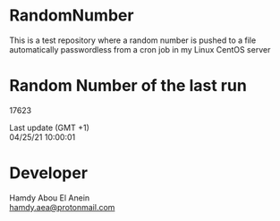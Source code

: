 # RandomNumber    
This is a test repository where a random number is pushed to a file automatically passwordless from a cron job in my Linux CentOS server    
# Random Number of the last run   
17623
      
Last update (GMT +1)    
04/25/21 10:00:01
# Developer    
Hamdy Abou El Anein   
hamdy.aea@protonmail.com
